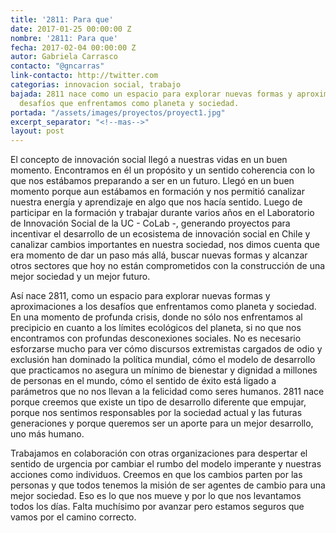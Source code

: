 ```yaml
---
title: '2811: Para que'
date: 2017-01-25 00:00:00 Z
nombre: '2811: Para que'
fecha: 2017-02-04 00:00:00 Z
autor: Gabriela Carrasco
contacto: "@gncarras"
link-contacto: http://twitter.com
categorias: innovacion social, trabajo
bajada: 2811 nace como un espacio para explorar nuevas formas y aproximaciones a los
  desafíos que enfrentamos como planeta y sociedad.
portada: "/assets/images/proyectos/proyect1.jpg"
excerpt_separator: "<!--mas-->"
layout: post
---
```


El concepto de innovación social llegó a nuestras vidas en un buen momento. Encontramos en él un propósito y un sentido coherencia con lo que nos estábamos preparando a ser en un futuro. Llegó en un buen momento porque aun estábamos en formación y nos permitió canalizar nuestra energía y aprendizaje en algo que nos hacía sentido. Luego de participar en la formación y trabajar durante varios años en el Laboratorio de Innovación Social de la UC - CoLab -, generando proyectos para incentivar el desarrollo de un ecosistema de innovación social en Chile y canalizar cambios importantes en nuestra sociedad, nos dimos cuenta que era momento de dar un paso más allá, buscar nuevas formas y alcanzar otros sectores que hoy no están comprometidos con la construcción de una mejor sociedad y un mejor futuro.

Así nace 2811, como un espacio para explorar nuevas formas y aproximaciones a los desafíos que enfrentamos como planeta y sociedad. En una momento de profunda crisis, donde no sólo nos enfrentamos al precipicio en cuanto a los límites ecológicos del planeta, si no que nos encontramos con profundas desconexiones sociales. No es necesario esforzarse mucho para ver cómo discursos extremistas cargados de odio y exclusión han dominado la política mundial, cómo el modelo de desarrollo que practicamos no asegura un mínimo de bienestar y dignidad a millones de personas en el mundo, cómo el sentido de éxito está ligado a parámetros que no nos llevan a la felicidad como seres humanos. 2811 nace porque creemos que existe un tipo de desarrollo diferente que empujar, porque nos sentimos responsables por la sociedad actual y las futuras generaciones y porque queremos ser un aporte para un mejor desarrollo, uno más humano.

Trabajamos en colaboración con otras organizaciones para despertar el sentido de urgencia por cambiar el rumbo del modelo imperante y nuestras acciones como individuos. Creemos en que los cambios parten por las personas y que todos tenemos la misión de ser agentes de cambio para una mejor sociedad. Eso es lo que nos mueve y por lo que nos levantamos todos los días. Falta muchísimo por avanzar pero estamos seguros que vamos por el camino correcto.